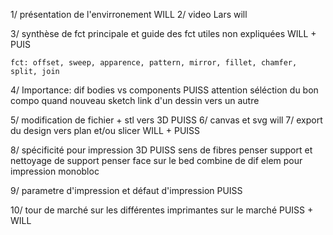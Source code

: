 1/ présentation de l'envirronement      WILL
2/ video Lars         will



3/ synthèse de fct principale et guide des fct utiles non expliquées  WILL + PUIS

    fct: offset, sweep, apparence, pattern, mirror, fillet, chamfer, split, join

4/ Importance: dif bodies vs components       PUISS
              attention séléction du bon compo quand nouveau sketch
              link d'un dessin vers un autre

5/ modification de fichier + stl vers 3D      PUISS
6/ canvas et svg        will
7/ export du design vers plan et/ou slicer    WILL + PUISS


8/ spécificité pour impression 3D     PUISS
              sens de fibres
              penser support et nettoyage de support
              penser face sur le bed
              combine de dif elem pour impression monobloc

9/ parametre d'impression et défaut d'impression      PUISS

10/ tour de marché sur les différentes imprimantes sur le marché      PUISS + WILL
